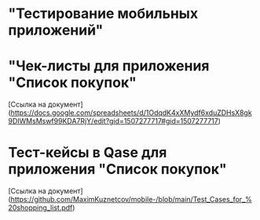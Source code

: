 # "Тестирование мобильных приложений"

# "Чек-листы для приложения "Список покупок"
[Ссылка на документ] (https://docs.google.com/spreadsheets/d/1OdqdK4xXMydf6xduZDHsX8gk9DIWMsMswf99KDA7RjY/edit?gid=1507277717#gid=1507277717)
# Тест-кейсы в Qase для приложения "Список покупок"
[Ссылка на документ] (https://github.com/MaximKuznetcov/mobile-/blob/main/Test_Cases_for_%20shopping_list.pdf)
